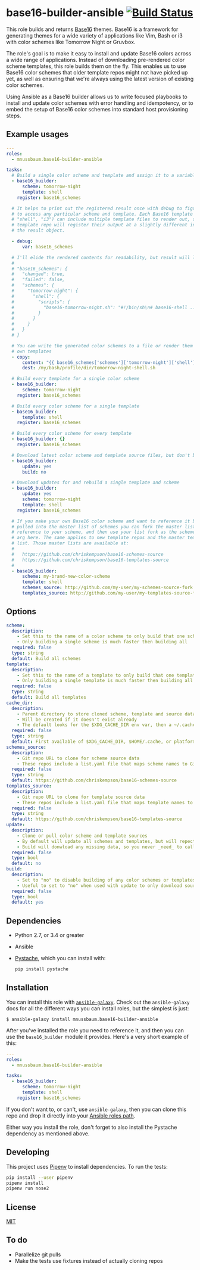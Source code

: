 base16-builder-ansible [![Build Status](https://travis-ci.org/mnussbaum/base16-builder-ansible.svg?branch=master)](https://travis-ci.org/mnussbaum/base16-builder-ansible)
================

This role builds and returns [Base16](https://github.com/chriskempson/base16)
themes. Base16 is a framework for generating themes for a wide variety of
applications like Vim, Bash or i3 with color schemes like Tomorrow Night or
Gruvbox.

The role's goal is to make it easy to install and update Base16 colors across a
wide range of applications. Instead of downloading pre-rendered color scheme
templates, this role builds them on the fly. This enables us to use Base16
color schemes that older template repos might not have picked up yet, as well
as ensuring that we're always using the latest version of existing color
schemes.

Using Ansible as a Base16 builder allows us to write focused playbooks to
install and update color schemes with error handling and idempotency, or to
embed the setup of Base16 color schemes into standard host provisioning steps.

## Example usages

```yaml
---
roles:
  - mnussbaum.base16-builder-ansible

tasks:
  # Build a single color scheme and template and assign it to a variable
  - base16_builder:
      scheme: tomorrow-night
      template: shell
    register: base16_schemes

  # It helps to print out the registered result once with debug to figure out how
  # to access any particular scheme and template. Each Base16 template repo (e.g.
  # "shell", "i3") can include multiple template files to render out, so every
  # template repo will register their output at a slightly different index path in
  # the result object.

  - debug:
      var: base16_schemes

  # I'll elide the rendered contents for readability, but result will look like this:
  #
  # "base16_schemes": {
  #   "changed": true,
  #   "failed": false,
  #   "schemes": {
  #     "tomorrow-night": {
  #       "shell": {
  #         "scripts": {
  #           "base16-tomorrow-night.sh": "#!/bin/sh\n# base16-shell ..."
  #         }
  #       }
  #     }
  #   }
  # }

  # You can write the generated color schemes to a file or render them into your
  # own templates
  - copy:
      content: "{{ base16_schemes['schemes']['tomorrow-night']['shell']['scripts']['base16-tomorrow-night.sh'] }}"
      dest: /my/bash/profile/dir/tomorrow-night-shell.sh

  # Build every template for a single color scheme
  - base16_builder:
      scheme: tomorrow-night
    register: base16_schemes

  # Build every color scheme for a single template
  - base16_builder:
      template: shell
    register: base16_schemes

  # Build every color scheme for every template
  - base16_builder: {}
    register: base16_schemes

  # Download latest color scheme and template source files, but don't build anything
  - base16_builder:
      update: yes
      build: no

  # Download updates for and rebuild a single template and scheme
  - base16_builder:
      update: yes
      scheme: tomorrow-night
      template: shell
    register: base16_schemes

  # If you make your own Base16 color scheme and want to reference it before it's
  # pulled into the master list of schemes you can fork the master list, add a
  # reference to your scheme, and then use your list fork as the schemes source
  # arg here. The same applies to new template repos and the master template
  # list. Those master lists are available at:
  #
  #   https://github.com/chriskempson/base16-schemes-source
  #   https://github.com/chriskempson/base16-templates-source
  #
  - base16_builder:
      scheme: my-brand-new-color-scheme
      template: shell
      schemes_source: http://github.com/my-user/my-schemes-source-fork
      templates_source: http://github.com/my-user/my-templates-source-fork
```

## Options

```yaml
scheme:
  description:
    - Set this to the name of a color scheme to only build that one scheme, instead of building all, which is the default
    - Only building a single scheme is much faster then building all
  required: false
  type: string
  default: Build all schemes
template:
  description:
    - Set this to the name of a template to only build that one template instead of building all, which is the default
    - Only building a single template is much faster then building all
  required: false
  type: string
  default: Build all templates
cache_dir:
  description:
    - Parent directory to store cloned scheme, template and source data
    - Will be created if it doesn't exist already
    - The default looks for the $XDG_CACHE_DIR env var, then a ~/.cache dir, and falls back to the platform's temp dir if the first two don't exist
  required: false
  type: string
  default: First available of $XDG_CACHE_DIR, $HOME/.cache, or platform derived temp dir
schemes_source:
  description:
    - Git repo URL to clone for scheme source data
    - These repos include a list.yaml file that maps scheme names to Git source repos
  required: false
  type: string
  default: https://github.com/chriskempson/base16-schemes-source
templates_source:
  description:
    - Git repo URL to clone for template source data
    - These repos include a list.yaml file that maps template names to Git source repos
  required: false
  type: string
  default: https://github.com/chriskempson/base16-templates-source
update:
  description:
    - Clone or pull color scheme and template sources
    - By default will update all schemes and templates, but will repect scheme and template args
    - Build will donwload any missing data, so you never _need_ to call update
  required: false
  type: bool
  default: no
build:
  description:
    - Set to "no" to disable building of any color schemes or templates
    - Useful to set to "no" when used with update to only download sources
  required: false
  type: bool
  default: yes
```

## Dependencies

* Python 2.7, or 3.4 or greater
* Ansible
* [Pystache](https://github.com/defunkt/pystache), which you can install with:

  ```bash
  pip install pystache
  ```

## Installation

You can install this role with
[`ansible-galaxy`](https://galaxy.ansible.com/intro). Check out the
`ansible-galaxy` docs for all the different ways you can install roles, but the
simplest is just:

    $ ansible-galaxy install mnussbaum.base16-builder-ansible

After you've installed the role you need to reference it, and then you can use
the `base16_builder` module it provides. Here's a very short example of this:

```yaml
---
roles:
  - mnussbaum.base16-builder-ansible

tasks:
  - base16_builder:
      scheme: tomorrow-night
      template: shell
    register: base16_schemes
```

If you don't want to, or can't, use `ansible-galaxy`, then you can clone this
repo and drop it directly into your [Ansible roles
path](https://docs.ansible.com/ansible/latest/playbooks_reuse_roles.html#role-search-path).

Either way you install the role, don't forget to also install the Pystache
dependency as mentioned above.

## Developing

This project uses [Pipenv](https://github.com/pypa/pipenv) to install
dependencies. To run the tests:

```bash
pip install --user pipenv
pipenv install
pipenv run nose2
```

## License

[MIT](LICENSE)

## To do

* Parallelize git pulls
* Make the tests use fixtures instead of actually cloning repos
